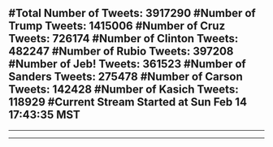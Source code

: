 #Total Number of Tweets: 3917290 
#Number of Trump Tweets: 1415006
#Number of Cruz Tweets: 726174
#Number of Clinton Tweets: 482247
#Number of Rubio Tweets: 397208
#Number of Jeb! Tweets: 361523
#Number of Sanders Tweets: 275478
#Number of Carson Tweets: 142428
#Number of Kasich Tweets: 118929
#Current Stream Started at Sun Feb 14 17:43:35 MST
---
---
---
